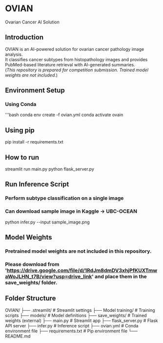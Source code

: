 # OVIAN
Ovarian Cancer AI Solution

## Introduction
OVIAN is an AI-powered solution for ovarian cancer pathology image analysis.  
It classifies cancer subtypes from histopathology images and provides PubMed-based literature retrieval with AI-generated summaries.  
(*This repository is prepared for competition submission. Trained model weights are not included.*)

## Environment Setup
### Using Conda
'''bash
conda env create -f ovian.yml
conda activate ovain

## Using pip
pip install -r requirements.txt

## How to run
streamlit run main.py
python flask_server.py

## Run Inference Script
### Perform subtype classification on a single image
### Can download sample image in Kaggle → UBC-OCEAN
python infer.py --input sample_image.png 

## Model Weights
### Pretrained model weights are not included in this repository.
### Please download from 'https://drive.google.com/file/d/1RdJm8dmDV3xhjPfKUXTmwaWoJLHN_t7B/view?usp=drive_link' and place them in the save_weights/ folder.

## Folder Structure
OVIAN/
├── .streamlit/        # Streamlit settings
├── Model training/    # Training scripts
├── models/            # Model definitions
├── save_weights/      # Trained weights (external)
├── main.py            # Streamlit app
├── flask_server.py    # Flask API server
├── infer.py           # Inference script
├── ovian.yml          # Conda environment file
├── requirements.txt   # Pip environment file
└── README.md
